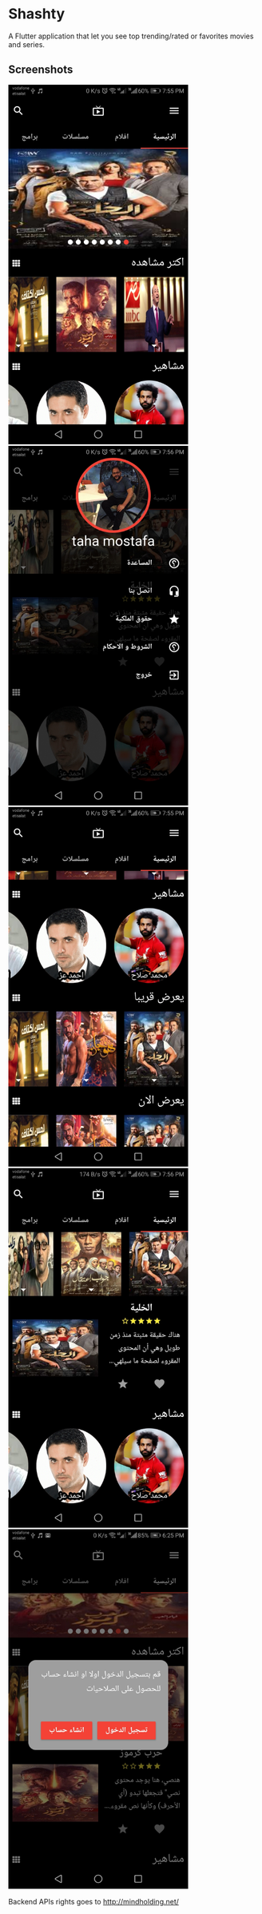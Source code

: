 # Shashty

A Flutter application that let you see top trending/rated or favorites movies and series.

## Screenshots

<img src="screenshots/home.jpg" height="720px" >  <img src="screenshots/drawer.jpg" height="720px" >  <img src="screenshots/artists.jpg" height="720px" >  <img src="screenshots/desc.jpg" height="720px" >  <img src="screenshots/login.jpg" height="720px" >


Backend APIs rights goes to http://mindholding.net/
